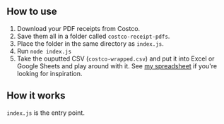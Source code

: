 ## How to use
1. Download your PDF receipts from Costco.
1. Save them all in a folder called `costco-receipt-pdfs`.
1. Place the folder in the same directory as `index.js`.
1. Run `node index.js`
1. Take the ouputted CSV (`costco-wrapped.csv`) and put it into Excel or Google Sheets and play around with it. See [my spreadsheet]() if you're looking for inspiration.

## How it works
`index.js` is the entry point.